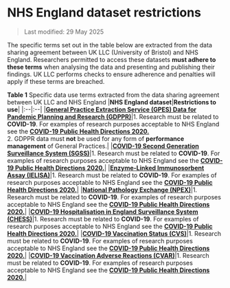# NHS England dataset restrictions

>Last modified: 29 May 2025

The specific terms set out in the table below are extracted from the data sharing agreement between UK LLC (University of Bristol) and NHS England. Researchers permitted to access these datasets **must adhere to these terms** when analysing the data and presenting and publishing their findings. UK LLC performs checks to ensure adherence and penalties will apply if these terms are breached.  

**Table 1** Specific data use terms extracted from the data sharing agreement between UK LLC and NHS England
|**NHS England dataset**|**Restrictions to use**|
|:--|:--|
|[**General Practice Extraction Service (GPES) Data for Pandemic Planning and Research (GDPPR)**](https://guidebook.ukllc.ac.uk/docs/linked_health_data/nhs_england/primary_care_datasets/gdppr/gdppr)|1. Research must be related to **COVID-19**. For examples of research purposes acceptable to NHS England see the [**COVID-19 Public Health Directions 2020.**](https://digital.nhs.uk/about-nhs-digital/corporate-information-and-documents/directions-and-data-provision-notices/secretary-of-state-directions/covid-19-public-health-directions-2020)<br>2. GDPPR data must **not** be used for any form of **performance management** of General Practices.|
|[**COVID-19 Second Generation Surveillance System (SGSS)**](https://guidebook.ukllc.ac.uk/docs/linked_health_data/nhs_england/covid%20datasets/covidsgss/covidsgss)|1. Research must be related to **COVID-19**. For examples of research purposes acceptable to NHS England see the [**COVID-19 Public Health Directions 2020.**](https://digital.nhs.uk/about-nhs-digital/corporate-information-and-documents/directions-and-data-provision-notices/secretary-of-state-directions/covid-19-public-health-directions-2020)|
|[**Enzyme-Linked Immunosorbent Assay (IELISA)**](https://guidebook.ukllc.ac.uk/docs/linked_health_data/nhs_england/covid%20datasets/ielisa/ielisa)|1. Research must be related to **COVID-19**. For examples of research purposes acceptable to NHS England see the [**COVID-19 Public Health Directions 2020.**](https://digital.nhs.uk/about-nhs-digital/corporate-information-and-documents/directions-and-data-provision-notices/secretary-of-state-directions/covid-19-public-health-directions-2020)|
|[**National Pathology Exchange (NPEX)**](https://guidebook.ukllc.ac.uk/docs/linked_health_data/nhs_england/covid%20datasets/npex/npex)|1. Research must be related to **COVID-19**. For examples of research purposes acceptable to NHS England see the [**COVID-19 Public Health Directions 2020.**](https://digital.nhs.uk/about-nhs-digital/corporate-information-and-documents/directions-and-data-provision-notices/secretary-of-state-directions/covid-19-public-health-directions-2020)|
|[**COVID-19 Hospitalisation in England Surveillance System (CHESS)**](https://guidebook.ukllc.ac.uk/docs/linked_health_data/nhs_england/covid%20datasets/chess/chess)|1. Research must be related to **COVID-19**. For examples of research purposes acceptable to NHS England see the [**COVID-19 Public Health Directions 2020.**](https://digital.nhs.uk/about-nhs-digital/corporate-information-and-documents/directions-and-data-provision-notices/secretary-of-state-directions/covid-19-public-health-directions-2020)|
|[**COVID-19 Vaccination Status (CVS)**](https://guidebook.ukllc.ac.uk/docs/linked_health_data/nhs_england/covid%20datasets/cvs/cvs)|1. Research must be related to **COVID-19**. For examples of research purposes acceptable to NHS England see the [**COVID-19 Public Health Directions 2020.**](https://digital.nhs.uk/about-nhs-digital/corporate-information-and-documents/directions-and-data-provision-notices/secretary-of-state-directions/covid-19-public-health-directions-2020)|
|[**COVID-19 Vaccination Adverse Reactions (CVAR)**](https://guidebook.ukllc.ac.uk/docs/linked_health_data/nhs_england/covid%20datasets/cvar/cvar)|1. Research must be related to **COVID-19**. For examples of research purposes acceptable to NHS England see the [**COVID-19 Public Health Directions 2020.**](https://digital.nhs.uk/about-nhs-digital/corporate-information-and-documents/directions-and-data-provision-notices/secretary-of-state-directions/covid-19-public-health-directions-2020)|
